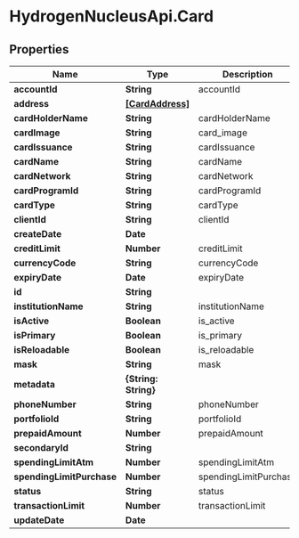 # HydrogenNucleusApi.Card

## Properties
Name | Type | Description | Notes
------------ | ------------- | ------------- | -------------
**accountId** | **String** | accountId | [optional] 
**address** | [**[CardAddress]**](CardAddress.md) |  | [optional] 
**cardHolderName** | **String** | cardHolderName | 
**cardImage** | **String** | card_image | [optional] 
**cardIssuance** | **String** | cardIssuance | 
**cardName** | **String** | cardName | 
**cardNetwork** | **String** | cardNetwork | [optional] 
**cardProgramId** | **String** | cardProgramId | [optional] 
**cardType** | **String** | cardType | 
**clientId** | **String** | clientId | 
**createDate** | **Date** |  | [optional] 
**creditLimit** | **Number** | creditLimit | [optional] 
**currencyCode** | **String** | currencyCode | 
**expiryDate** | **Date** | expiryDate | [optional] 
**id** | **String** |  | [optional] 
**institutionName** | **String** | institutionName | 
**isActive** | **Boolean** | is_active | [optional] 
**isPrimary** | **Boolean** | is_primary | [optional] 
**isReloadable** | **Boolean** | is_reloadable | [optional] 
**mask** | **String** | mask | [optional] 
**metadata** | **{String: String}** |  | [optional] 
**phoneNumber** | **String** | phoneNumber | [optional] 
**portfolioId** | **String** | portfolioId | [optional] 
**prepaidAmount** | **Number** | prepaidAmount | [optional] 
**secondaryId** | **String** |  | [optional] 
**spendingLimitAtm** | **Number** | spendingLimitAtm | [optional] 
**spendingLimitPurchase** | **Number** | spendingLimitPurchase | [optional] 
**status** | **String** | status | [optional] 
**transactionLimit** | **Number** | transactionLimit | [optional] 
**updateDate** | **Date** |  | [optional] 


